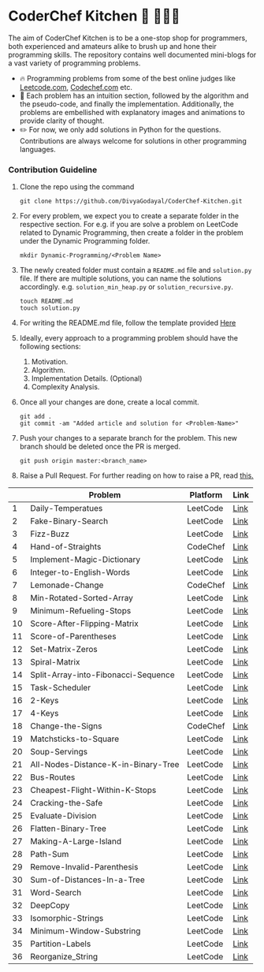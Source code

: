 # CoderChef Kitchen :cake: :lollipop::icecream::doughnut:

The aim of CoderChef Kitchen is to be a one-stop shop for programmers, both experienced and amateurs alike to brush up and hone their programming skills. The repository contains well documented mini-blogs for a vast variety of programming problems.

* :fire: Programming problems from some of the best online judges like [Leetcode.com](https://leetcode.com), [Codechef.com](http://codechef.com) etc.
* :tada: Each problem has an intuition section, followed by the algorithm and the pseudo-code, and finally the implementation. Additionally, the problems are embellished with explanatory images and animations to provide clarity of thought.
* :pencil2: For now, we only add solutions in Python for the questions. Contributions are always welcome for solutions in other programming languages.

### Contribution Guideline

1. Clone the repo using the command
    ```
    git clone https://github.com/DivyaGodayal/CoderChef-Kitchen.git
    ```
2. For every problem, we expect you to create a separate folder in the respective section. For e.g. if you are solve a problem on LeetCode related to Dynamic Programming, then create a folder in the problem under the Dynamic Programming folder.

    ```
    mkdir Dynamic-Programming/<Problem Name>
    ```

3. The newly created folder must contain a `README.md` file and `solution.py` file. If there are multiple solutions, you can name the solutions accordingly. e.g. `solution_min_heap.py` or `solution_recursive.py`.

    ```
    touch README.md
    touch solution.py
    ```
4. For writing the README.md file, follow the template provided [Here](template.md)
5. Ideally, every approach to a programming problem should have the following sections:
      1. Motivation.
      2. Algorithm.
      3. Implementation Details. (Optional)
      4. Complexity Analysis.
6. Once all your changes are done, create a local commit.

    ```
    git add .
    git commit -am "Added article and solution for <Problem-Name>"
    ```
7. Push your changes to a separate branch for the problem. This new branch should be deleted once the PR is merged.

    ```
    git push origin master:<branch_name>
    ```
8. Raise a Pull Request. For further reading on how to raise a PR, read [this.](https://help.github.com/articles/creating-a-pull-request/)    

|    | Problem                             | Platform | Link                                                                                                                       |
|----|-------------------------------------|----------|----------------------------------------------------------------------------------------------------------------------------|
| 1  | Daily-Temperatues                   | LeetCode | [Link](https://github.com/DivyaGodayal/CoderChef-Kitchen/tree/master/Adhoc/Daily-Temperatues)                              |
| 2  | Fake-Binary-Search                  | LeetCode | [Link](https://github.com/DivyaGodayal/CoderChef-Kitchen/tree/master/Adhoc/Fake-Binary-Search)                             |
| 3  | Fizz-Buzz                           | LeetCode | [Link](https://github.com/DivyaGodayal/CoderChef-Kitchen/tree/master/Adhoc/Fizz-Buzz)                                      |
| 4  | Hand-of-Straights                   | CodeChef | [Link](https://github.com/DivyaGodayal/CoderChef-Kitchen/tree/master/Adhoc/Hand-of-Straights)                              |
| 5  | Implement-Magic-Dictionary          | LeetCode | [Link](https://github.com/DivyaGodayal/CoderChef-Kitchen/tree/master/Adhoc/Implement-Magic-Dictionary)                     |
| 6  | Integer-to-English-Words            | LeetCode | [Link](https://github.com/DivyaGodayal/CoderChef-Kitchen/tree/master/Adhoc/Integer-to-English-Words)                       |
| 7  | Lemonade-Change                     | CodeChef | [Link](https://github.com/DivyaGodayal/CoderChef-Kitchen/tree/master/Adhoc/Lemonade-Change)                                |
| 8  | Min-Rotated-Sorted-Array            | LeetCode | [Link](https://github.com/DivyaGodayal/CoderChef-Kitchen/tree/master/Adhoc/Min-Rotated-Sorted-Array)                       |
| 9  | Minimum-Refueling-Stops             | LeetCode | [Link](https://github.com/DivyaGodayal/CoderChef-Kitchen/tree/master/Adhoc/Minimum-Refueling-Stops)                        |
| 10 | Score-After-Flipping-Matrix         | LeetCode | [Link](https://github.com/DivyaGodayal/CoderChef-Kitchen/tree/master/Adhoc/Score-After-Flipping-Matrix)                    |
| 11 | Score-of-Parentheses                | LeetCode | [Link](https://github.com/DivyaGodayal/CoderChef-Kitchen/tree/master/Adhoc/Score-of-Parentheses)                           |
| 12 | Set-Matrix-Zeros                    | LeetCode | [Link](https://github.com/DivyaGodayal/CoderChef-Kitchen/tree/master/Adhoc/Set-Matrix-Zeros)                               |
| 13 | Spiral-Matrix                       | LeetCode | [Link](https://github.com/DivyaGodayal/CoderChef-Kitchen/tree/master/Adhoc/Spiral-Matrix)                                  |
| 14 | Split-Array-into-Fibonacci-Sequence | LeetCode | [Link](https://github.com/DivyaGodayal/CoderChef-Kitchen/tree/master/Adhoc/Split-Array-into-Fibonacci-Sequence)            |
| 15 | Task-Scheduler                      | LeetCode | [Link](https://github.com/DivyaGodayal/CoderChef-Kitchen/tree/master/Adhoc/Task-Scheduler)                                 |
| 16 | 2-Keys                              | LeetCode | [Link](https://github.com/DivyaGodayal/CoderChef-Kitchen/tree/master/Dynamic-Programming/2-Keys)                           |
| 17 | 4-Keys                              | LeetCode | [Link](https://github.com/DivyaGodayal/CoderChef-Kitchen/tree/master/Dynamic-Programming/4-Keys)                           |
| 18 | Change-the-Signs                    | CodeChef | [Link](https://github.com/DivyaGodayal/CoderChef-Kitchen/tree/master/Dynamic-Programming/Change-the-Signs)                 |
| 19 | Matchsticks-to-Square               | LeetCode | [Link](https://github.com/DivyaGodayal/CoderChef-Kitchen/tree/master/Dynamic-Programming/Matchsticks-to-Square)            |
| 20 | Soup-Servings                       | LeetCode | [Link](https://github.com/DivyaGodayal/CoderChef-Kitchen/tree/master/Dynamic-Programming/Soup-Servings)                    |
| 21 | All-Nodes-Distance-K-in-Binary-Tree | LeetCode | [Link](https://github.com/DivyaGodayal/CoderChef-Kitchen/tree/master/Graphs-And-Trees/All-Nodes-Distance-K-in-Binary-Tree) |
| 22 | Bus-Routes                          | LeetCode | [Link](https://github.com/DivyaGodayal/CoderChef-Kitchen/tree/master/Graphs-And-Trees/Bus-Routes)                          |
| 23 | Cheapest-Flight-Within-K-Stops      | LeetCode | [Link](https://github.com/DivyaGodayal/CoderChef-Kitchen/tree/master/Graphs-And-Trees/Cheapest-Flight-Within-K-Stops)      |
| 24 | Cracking-the-Safe                   | LeetCode | [Link](https://github.com/DivyaGodayal/CoderChef-Kitchen/tree/master/Graphs-And-Trees/Cracking-the-Safe)                   |
| 25 | Evaluate-Division                   | LeetCode | [Link](https://github.com/DivyaGodayal/CoderChef-Kitchen/tree/master/Graphs-And-Trees/Evaluate-Division)                   |
| 26 | Flatten-Binary-Tree                 | LeetCode | [Link](https://github.com/DivyaGodayal/CoderChef-Kitchen/tree/master/Graphs-And-Trees/Flatten-Binary-Tree)                 |
| 27 | Making-A-Large-Island               | LeetCode | [Link](https://github.com/DivyaGodayal/CoderChef-Kitchen/tree/master/Graphs-And-Trees/Making-A-Large-Island)               |
| 28 | Path-Sum                            | LeetCode | [Link](https://github.com/DivyaGodayal/CoderChef-Kitchen/tree/master/Graphs-And-Trees/Path-Sum)                            |
| 29 | Remove-Invalid-Parenthesis          | LeetCode | [Link](https://github.com/DivyaGodayal/CoderChef-Kitchen/tree/master/Graphs-And-Trees/Remove-Invalid-Parenthesis)          |
| 30 | Sum-of-Distances-In-a-Tree          | LeetCode | [Link](https://github.com/DivyaGodayal/CoderChef-Kitchen/tree/master/Graphs-And-Trees/Sum-of-Distances-In-a-Tree)          |
| 31 | Word-Search                         | LeetCode | [Link](https://github.com/DivyaGodayal/CoderChef-Kitchen/tree/master/Graphs-And-Trees/Word-Search)                         |
| 32 | DeepCopy                            | LeetCode | [Link](https://github.com/DivyaGodayal/CoderChef-Kitchen/tree/master/Linked-List/DeepCopy-LinkedList)                      |
| 33 | Isomorphic-Strings                  | LeetCode | [Link](https://github.com/DivyaGodayal/CoderChef-Kitchen/tree/master/Strings/Isomorphic-Strings)                           |
| 34 | Minimum-Window-Substring            | LeetCode | [Link](https://github.com/DivyaGodayal/CoderChef-Kitchen/tree/master/Strings/Minimum-Window-Substring)                     |
| 35 | Partition-Labels                    | LeetCode | [Link](https://github.com/DivyaGodayal/CoderChef-Kitchen/tree/master/Strings/Partition-Labels)                             |
| 36 | Reorganize_String                   | LeetCode | [Link](https://github.com/DivyaGodayal/CoderChef-Kitchen/tree/master/Strings/Reorganize_String)                            |
